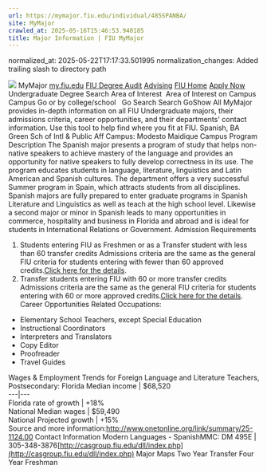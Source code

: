 ```yaml
---
url: https://mymajor.fiu.edu/individual/485SPANBA/
site: MyMajor
crawled_at: 2025-05-16T15:46:53.940185
title: Major Information | FIU MyMajor
---
```

normalized_at: 2025-05-22T17:17:33.501995
normalization_changes: Added trailing slash to directory path

![](https://mymajor.fiu.edu/assets/logo-T4VPR2BI.png)
MyMajor
[my.fiu.edu](https://my.fiu.edu/)
[FIU Degree Audit](https://dasa.fiu.edu/all-departments/advising/panther-success-hub/panther-degree-audit/)
[Advising](https://advising.fiu.edu)
[FIU Home](https://www.fiu.edu/)
[Apply Now](https://admissions.fiu.edu/)
Undergraduate Degree Search
Area of Interest
​
Area of Interest
on
Campus
​
Campus
Go
or by college/school
​
​
Go
Search
Search
GoShow All
MyMajor provides in-depth information on all FIU Undergraduate majors, their admissions criteria, career opportunities, and their departments' contact information. Use this tool to help find where you fit at FIU.
Spanish,
BA
Green Sch of Intl & Public Aff
Campus:
Modesto Maidique Campus
Program Description
The Spanish major presents a program of study that helps non-native speakers to achieve mastery of the language and provides an opportunity for native speakers to fully develop correctness in its use. The program educates students in language, literature, linguistics and Latin American and Spanish cultures. The department offers a very successful Summer program in Spain, which attracts students from all disciplines. Spanish majors are fully prepared to enter graduate programs in Spanish Literature and Linguistics as well as teach at the high school level. Likewise a second major or minor in Spanish leads to many opportunities in commerce, hospitality and business in Florida and abroad and is ideal for students in International Relations or Government.
Admission Requirements
1. Students entering FIU as Freshmen or as a Transfer student with less than 60 transfer credits
Admissions criteria are the same as the general FIU criteria for students entering with fewer than 60 approved credits.[Click here for the details](http://admissions.fiu.edu/apply/freshman/).
2. Transfer students entering FIU with 60 or more transfer credits
Admissions criteria are the same as the general FIU criteria for students entering with 60 or more approved credits.[Click here for the details](http://admissions.fiu.edu/apply/transfer/).
Career Opportunities
Related Occupations:
  * Elementary School Teachers, except Special Education
  * Instructional Coordinators
  * Interpreters and Translators
  * Copy Editor
  * Proofreader
  * Travel Guides


Wages & Employment Trends for Foreign Language and Literature Teachers, Postsecondary:
Florida Median income | $68,520  
---|---  
Florida rate of growth | +18%  
National Median wages | $59,490  
National Projected growth | +15%  
Source and more information:<http://www.onetonline.org/link/summary/25-1124.00>
Contact Information
Modern Languages - SpanishMMC: DM 495E | 305-348-3876[http://casgroup.fiu.edu/dll/index.php](http://casgroup.fiu.edu/dll/index.php)
Major Maps
Two Year Transfer
Four Year Freshman
